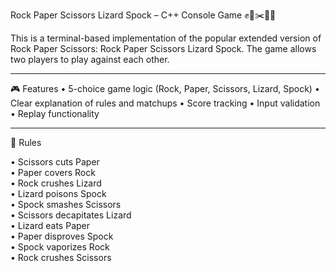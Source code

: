 Rock Paper Scissors Lizard Spock – C++ Console Game ✊📄✂️🦎🖖

This is a terminal-based implementation of the popular extended version of Rock Paper Scissors: Rock Paper Scissors Lizard Spock. The game allows two players to play against each other.

---

🎮 Features
•⁠  ⁠5-choice game logic (Rock, Paper, Scissors, Lizard, Spock)
•⁠  ⁠Clear explanation of rules and matchups
•⁠  ⁠Score tracking 
•⁠  ⁠Input validation
•⁠  ⁠Replay functionality

---

🧠 Rules

•⁠  ⁠Scissors cuts Paper  
•⁠  ⁠Paper covers Rock  
•⁠  ⁠Rock crushes Lizard  
•⁠  ⁠Lizard poisons Spock  
•⁠  ⁠Spock smashes Scissors  
•⁠  ⁠Scissors decapitates Lizard  
•⁠  ⁠Lizard eats Paper  
•⁠  ⁠Paper disproves Spock  
•⁠  ⁠Spock vaporizes Rock  
•⁠  ⁠Rock crushes Scissors  
